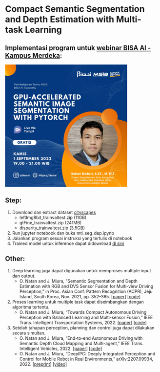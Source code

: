 # Compact Semantic Segmentation and Depth Estimation with Multi-task Learning

## Implementasi program untuk [webinar BISA AI - Kampus Merdeka](https://tampil.id/event/detail/VFdwWk1FNUJQVDA9):
<img src="docs/event.jpg" width="400">


## Step:
1. Download dan extract dataset [cityscapes](https://www.cityscapes-dataset.com/) 
    - leftImg8bit_trainvaltest.zip (11GB)
    - gtFine_trainvaltest.zip (241MB)
    - disparity_trainvaltest.zip (3.5GB)
2. Run jupyter notebook dan buka mtl_seg_dep.ipynb
3. Jalankan program sesuai instruksi yang tertulis di notebook
4. Trained model untuk inference dapat didownload [di sini](https://drive.google.com/drive/folders/1Jft1n9vXaNHllUg5JDKDCYX9BJTYza0D?usp=sharing)


## Other:
1. Deep learning juga dapat digunakan untuk memproses multiple input dan output.
    - O. Natan and J. Miura, "Semantic Segmentation and Depth Estimation with RGB and DVS Sensor Fusion for Multi-view Driving Perception," in Proc. Asian Conf. Pattern Recognition (ACPR), Jeju Island, South Korea, Nov. 2021, pp. 352–365. [[paper]](https://doi.org/10.1007/978-3-031-02375-0_26) [[code]](https://github.com/oskarnatan/RGBDVS-fusion)
2.  Proses learning untuk multiple task dapat diseimbangkan dengan algoritma tertentu.
    - O. Natan and J. Miura, “Towards Compact Autonomous Driving Perception with Balanced Learning and Multi-sensor Fusion,” IEEE Trans. Intelligent Transportation Systems, 2022. [[paper]](https://doi.org/10.1109/TITS.2022.3149370) [[code]](https://github.com/oskarnatan/compact-perception)
3. Setelah tahapan perception, planning dan control juga dapat dilakukan secara simultan.
    - O. Natan and J. Miura, “End-to-end Autonomous Driving with Semantic Depth Cloud Mapping and Multi-agent,” IEEE Trans. Intelligent Vehicles, 2022. [[paper]](https://doi.org/10.1109/TIV.2022.3185303) [[code]](https://github.com/oskarnatan/end-to-end-driving)
    - O. Natan and J. Miura, “DeepIPC: Deeply Integrated Perception and Control for Mobile Robot in Real Environments,” arXiv:2207.09934, 2022. [[preprint]](https://arxiv.org/abs/2207.09934) [[video]](https://www.youtube.com/watch?v=h8lMCzJsbi8)
